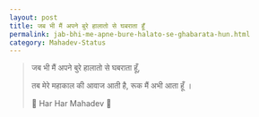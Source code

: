 ```yaml
---
layout: post
title: जब भी मैं अपने बुरे हालातो से घबराता हूँ
permalink: jab-bhi-me-apne-bure-halato-se-ghabarata-hun.html
category: Mahadev-Status
---
```

> जब भी मैं अपने बुरे हालातो से घबराता हूँ,
> 
> तब मेरे महाकाल की आवाज आती है, रूक मैं अभी आता हूँ ।
>
> 🙏 Har Har Mahadev 🙏
